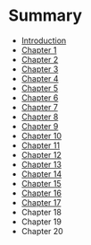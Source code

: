 # Summary

* [Introduction](README.md)
* [Chapter 1](walkthroughs/step1.md)
* [Chapter 2](walkthroughs/step2.md)
* [Chapter 3](walkthroughs/step3.md)
* [Chapter 4](walkthroughs/step4.md)
* [Chapter 5](walkthroughs/step5.md)
* [Chapter 6](walkthroughs/step6.md)
* [Chapter 7](walkthroughs/step7.md)
* [Chapter 8](walkthroughs/step8.md)
* [Chapter 9](walkthroughs/step9.md)
* [Chapter 10](walkthroughs/step10.md)
* [Chapter 11](walkthroughs/step11.md)
* [Chapter 12](walkthroughs/step12.md)
* [Chapter 13](walkthroughs/step13.md)
* [Chapter 14](walkthroughs/step14.md)
* [Chapter 15](walkthroughs/step15.md)
* [Chapter 16](walkthroughs/step16.md)
* [Chapter 17](/walkthroughs/step17.md)
* Chapter 18
* Chapter 19
* Chapter 20

